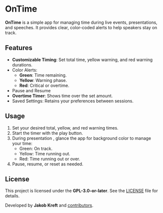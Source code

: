 # OnTime

**OnTime** is a simple app for managing time during live events, presentations, and speeches. It provides clear, color-coded alerts to help speakers stay on track.

## Features
- **Customizable Timing**: Set total time, yellow warning, and red warning durations.
- Color Alerts:
  - **Green**: Time remaining.
  - **Yellow**: Warning phase.
  - **Red**: Critical or overtime.
- Pause and Resume
- **Overtime Timer**: Shows time over the set amount.
- Saved Settings: Retains your preferences between sessions.

## Usage
1. Set your desired total, yellow, and red warning times.
2. Start the timer with the play button.
3. During presentation , glance the app for background color to manage your time:
   - Green: On track.
   - Yellow: Time running out.
   - Red: Time running out or over.
4. Pause, resume, or reset as needed.

## License

This project is licensed under the **GPL-3.0-or-later**. See the [LICENSE](./LICENSE) file for details.

Developed by **Jakob Kreft** and [contributors](https://github.com/jakobkreft/PresentationTimer/graphs/contributors).
